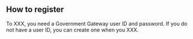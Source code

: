 ## How to register

To XXX, you need a Government Gateway user ID and password. If you do not have a user ID, you can create one when you XXX.